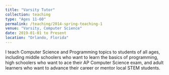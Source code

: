 ```yaml
---
title: "Varsity Tutor"
collection: teaching
type: "Ages 11-60"
permalink: /teaching/2014-spring-teaching-1
venue: "Varsity, Computer Science"
date: 2019-01-01 to Present
location: "Orlando, Florida"
---
```


I teach Computer Science and Programming topics to students of all ages, including middle schoolers who want to learn the basics of programming, high schoolers who want to ace their AP Computer Science exam, and adult learners who want to advance their career or mentor local STEM students.

